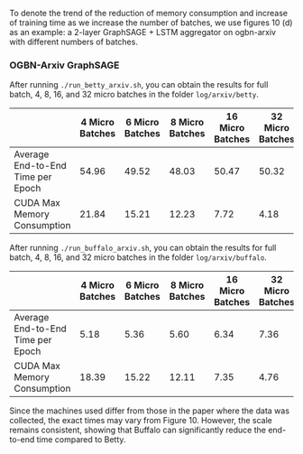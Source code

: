 To denote the trend of the reduction of memory consumption and increase of training time as we increase the number of batches, we use figures 10 (d) as an example: a 2-layer GraphSAGE + LSTM aggregator on ogbn-arxiv with different numbers of batches.  




<!-- To denote the trend of the reduction of memory consumption and increase of training time as we increase the number of batches, we use figures 10 (a) and (d) as examples: a 3-layer GraphSAGE + LSTM aggregator on Cora and a 2-layer GraphSAGE + LSTM aggregator on ogbn-arxiv with different numbers of batches.   -->

<!-- ### Cora GraphSAGE  

- Fan-out: 10, 25, 30  
- Hidden units: 2048  

After running `./run_betty_cora.sh`, you can obtain the results for full batch, 4, 8, 16, and 32 micro batches in the folder `log/cora/betty`.  

|    |   Full Batch  |      2 Micro Batches |     3 Micro Batches |     4 Micro Batches |     5 Micro Batches |    6 Micro Batches |  
|----|---------------|----------------------|----------------------|----------------------|----------------------|---------------------|  
| Average End-to-End Time per Epoch |     0.75 |   1.26 |    1.60 |     1.88 |     2.16 |     2.39 |  
| CUDA Max Memory Consumption        |    2.5   |   2.39 |    2.29 |     2.17 |     2.11 |     2.09 |  

After running `./run_buffalo_cora.sh`, you can obtain the results for full batch, 4, 8, 16, and 32 micro batches in the folder `log/cora/buffalo`.  

|    |   Full Batch  |      2 Micro Batches |     3 Micro Batches |     4 Micro Batches |     5 Micro Batches |    6 Micro Batches |  
|----|---------------|----------------------|----------------------|----------------------|----------------------|---------------------|  
| Average End-to-End Time per Epoch |     0.74 |   1.19 |    1.36 |     1.78 |     2.04 |     2.22 |  
| CUDA Max Memory Consumption        |    2.5   |   2.4  |    2.21 |     2.13 |     2.07 |     2.01 |   -->

### OGBN-Arxiv GraphSAGE  

After running `./run_betty_arxiv.sh`, you can obtain the results for full batch, 4, 8, 16, and 32 micro batches in the folder `log/arxiv/betty`.  

|    |     4 Micro Batches |     6 Micro Batches |     8 Micro Batches |    16 Micro Batches |    32 Micro Batches |  
|----|----------------------|----------------------|----------------------|----------------------|----------------------|  
| Average End-to-End Time per Epoch |    54.96 |     49.52 |     48.03 |     50.47 |     50.32 |  
| CUDA Max Memory Consumption        |    21.84 |     15.21 |     12.23 |     7.72  |     4.18  |  

After running `./run_buffalo_arxiv.sh`, you can obtain the results for full batch, 4, 8, 16, and 32 micro batches in the folder `log/arxiv/buffalo`.  

|    |     4 Micro Batches |     6 Micro Batches |     8 Micro Batches |    16 Micro Batches |    32 Micro Batches |  
|----|----------------------|----------------------|----------------------|----------------------|----------------------|  
| Average End-to-End Time per Epoch |    5.18  |     5.36  |     5.60  |     6.34  |     7.36  |  
| CUDA Max Memory Consumption        |    18.39 |     15.22 |     12.11 |     7.35  |     4.76  |  

Since the machines used differ from those in the paper where the data was collected, the exact times may vary from Figure 10. However, the scale remains consistent, showing that Buffalo can significantly reduce the end-to-end time compared to Betty.